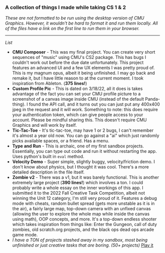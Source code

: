 ### A collection of things I made while taking CS 1 & 2

*These are not formatted to be run using the desktop version of CMU Graphics. However, it wouldn't be hard to format it and run them locally. All of the files have a link on the first line to run them in your browser.*

----
*List*
* **CMU Composer** - This was my final project. You can create very short sequences of "music" using CMU's CS2 package. This has bugs I couldn't work out before the due date unfortunately. This project features an advanced UI and a few UX elements I was pretty proud of. This is my magnum opus, albeit it being unfinished. I may go back and remake it, but I have little reason to at the current moment. I took inspiration from Ableton. (**375 lines!**)
* **Custom Profile Pic** - This is dated on 3/18/22, all it does is takes advantage of the fact you can set your CMU profile picture to a screenshot of a canvas image inside CMU (instead of the default Panda-thing). I found the API call, and it turns out you can just put any 400x400 jpeg in the request and it will work. Something to note: this does require your authentication token, which can give people access to your account. Please be mindful sharing this. This doesn't require CMU Graphics and will work by itself.
* **Tic-Tac-Toe** - It's tic-tac-toe, may have 1 or 2 bugs, I can't remember it's almost a year old now. You can go against a "ai" which just randomly picks available spaces, or a friend. Has a menu.
* **Type and Run** - This is archaic, one of my first sandbox projects. Essentially, you can type out code and run it without restarting the app. Uses python's built in `eval` method.
* **Velocity Demo** - Super simple, slightly buggy, velocity/friction demo. I don't know about physics, but I thought it was cool. There's a more detailed description in the file itself.
* **Zombie v2** - There was a v1, but it was barely functional. This is another extremely large project (**390 lines!**) which involves a ton. I could probably write a whole essay on the inner workings of this app. I submitted it to the 2022 Fall Creative Task Competition, albeit not winning the Unit 12 category, I'm still very proud of it. Features a debug mode with cheats, random bullet spread (gets more unstable as it is in the air), a fairly large map, top-down camera with an unfixed canvas (allowing the user to explore the whole map while inside the canvas using math), OOP concepts, and more. It's a top-down endless shooter which takes inspiration from things like: Enter the Gungeon, call of duty zombies, old scratch.org projects, and the black ops dead ops arcade game mode.
* *I have a TON of projects stashed away in my sandbox, most being unfinished or just creative tasks that are boring. (50+ projects)* [Play it](https://xzavyer.dev/notagame.html)
